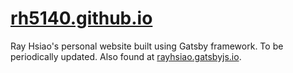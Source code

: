# [rh5140.github.io](https://rh5140.github.io/)
Ray Hsiao's personal website built using Gatsby framework. To be periodically updated. Also found at [rayhsiao.gatsbyjs.io](https://rayhsiao.gatsbyjs.io).
